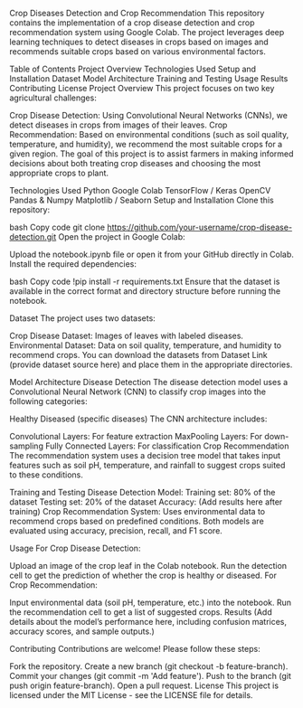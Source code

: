 Crop Diseases Detection and Crop Recommendation
This repository contains the implementation of a crop disease detection and crop recommendation system using Google Colab. The project leverages deep learning techniques to detect diseases in crops based on images and recommends suitable crops based on various environmental factors.

Table of Contents
Project Overview
Technologies Used
Setup and Installation
Dataset
Model Architecture
Training and Testing
Usage
Results
Contributing
License
Project Overview
This project focuses on two key agricultural challenges:

Crop Disease Detection: Using Convolutional Neural Networks (CNNs), we detect diseases in crops from images of their leaves.
Crop Recommendation: Based on environmental conditions (such as soil quality, temperature, and humidity), we recommend the most suitable crops for a given region.
The goal of this project is to assist farmers in making informed decisions about both treating crop diseases and choosing the most appropriate crops to plant.

Technologies Used
Python
Google Colab
TensorFlow / Keras
OpenCV
Pandas & Numpy
Matplotlib / Seaborn
Setup and Installation
Clone this repository:

bash
Copy code
git clone https://github.com/your-username/crop-disease-detection.git
Open the project in Google Colab:

Upload the notebook.ipynb file or open it from your GitHub directly in Colab.
Install the required dependencies:

bash
Copy code
!pip install -r requirements.txt
Ensure that the dataset is available in the correct format and directory structure before running the notebook.

Dataset
The project uses two datasets:

Crop Disease Dataset: Images of leaves with labeled diseases.
Environmental Dataset: Data on soil quality, temperature, and humidity to recommend crops.
You can download the datasets from Dataset Link (provide dataset source here) and place them in the appropriate directories.

Model Architecture
Disease Detection
The disease detection model uses a Convolutional Neural Network (CNN) to classify crop images into the following categories:

Healthy
Diseased (specific diseases)
The CNN architecture includes:

Convolutional Layers: For feature extraction
MaxPooling Layers: For down-sampling
Fully Connected Layers: For classification
Crop Recommendation
The recommendation system uses a decision tree model that takes input features such as soil pH, temperature, and rainfall to suggest crops suited to these conditions.

Training and Testing
Disease Detection Model:
Training set: 80% of the dataset
Testing set: 20% of the dataset
Accuracy: (Add results here after training)
Crop Recommendation System:
Uses environmental data to recommend crops based on predefined conditions.
Both models are evaluated using accuracy, precision, recall, and F1 score.

Usage
For Crop Disease Detection:

Upload an image of the crop leaf in the Colab notebook.
Run the detection cell to get the prediction of whether the crop is healthy or diseased.
For Crop Recommendation:

Input environmental data (soil pH, temperature, etc.) into the notebook.
Run the recommendation cell to get a list of suggested crops.
Results
(Add details about the model’s performance here, including confusion matrices, accuracy scores, and sample outputs.)

Contributing
Contributions are welcome! Please follow these steps:

Fork the repository.
Create a new branch (git checkout -b feature-branch).
Commit your changes (git commit -m 'Add feature').
Push to the branch (git push origin feature-branch).
Open a pull request.
License
This project is licensed under the MIT License - see the LICENSE file for details.

